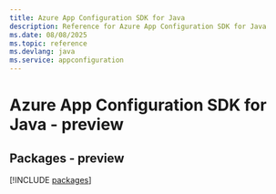 ```yaml
---
title: Azure App Configuration SDK for Java
description: Reference for Azure App Configuration SDK for Java
ms.date: 08/08/2025
ms.topic: reference
ms.devlang: java
ms.service: appconfiguration
---
```

# Azure App Configuration SDK for Java - preview
## Packages - preview
[!INCLUDE [packages](app-configuration-index.md)]